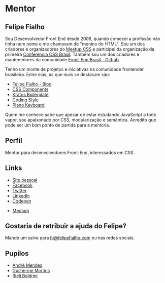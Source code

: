 # Mentor

## Felipe Fialho

Sou Desenvolvedor Front End desde 2009, quando comecei a profissão não tinha nem nome e me chamavam de "menino do HTML". Sou um dos criadores e organizadores do [Meetup CSS](http://www.meetup.com/pt-BR/CSS-SP/) e participei da organização da primeira [Conferência CSS Brasil](http://www.conferenciacssbrasil.com.br/). Também sou um dos criadores e mantenedores da comunidade [Front-End Brasil - Github](https://github.com/frontendbr)

Tenho um monte de projetos e iniciativas na comunidade frontender brasileira. Entre elas, as que mais se destacam são:

- [Felipe Fialho - Blog](http://www.felipefialho.com/blog/)
- [CSS Components](http://www.felipefialho.com/css-components/)
- [Kratos Boilerplate](https://github.com/LFeh/kratos-boilerplate)
- [Coding Style](https://github.com/LFeh/coding-style)
- [Piano Keyboard](http://www.felipefialho.com/piano/)

Quem me conhece sabe que apesar de estar estudando JavaScript a todo vapor, sou apaixonado por CSS, modularização e semântica. Acredito que pode ser um bom ponto de partida para a mentoria.

## Perfil

Mentor para desenvolvedores Front-End, interessados em CSS.

## Links

* [Site pessoal](http://www.felipefialho.com/)
* [Facebook](https://www.facebook.com/LFehh)
* [Twitter](http://twitter.com/LFeh)
* [LinkedIn](https://www.linkedin.com/in/lfehfrontend)
* [Codepen](https://codepen.io/lfeh)
- [Medium](https://medium.com/@lfeh)

## Gostaria de retribuir a ajuda do Felipe?

Mande um salve para hi@felipefialho.com ou nas redes sociais.

## Pupilos

- [André Mendes](@andremendes)
- [Guilherme Martins](@freebox)
- [Rieli Boldrini](@rieliboldrini)
